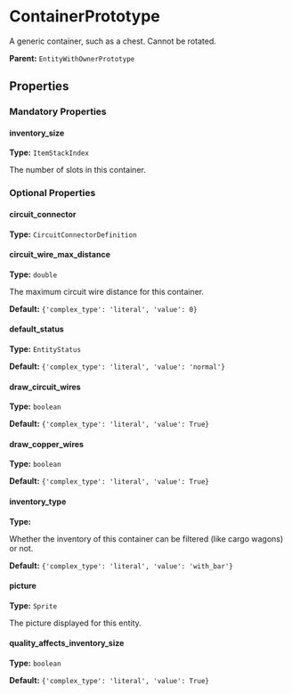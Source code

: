 # ContainerPrototype

A generic container, such as a chest. Cannot be rotated.

**Parent:** `EntityWithOwnerPrototype`

## Properties

### Mandatory Properties

#### inventory_size

**Type:** `ItemStackIndex`

The number of slots in this container.

### Optional Properties

#### circuit_connector

**Type:** `CircuitConnectorDefinition`



#### circuit_wire_max_distance

**Type:** `double`

The maximum circuit wire distance for this container.

**Default:** `{'complex_type': 'literal', 'value': 0}`

#### default_status

**Type:** `EntityStatus`



**Default:** `{'complex_type': 'literal', 'value': 'normal'}`

#### draw_circuit_wires

**Type:** `boolean`



**Default:** `{'complex_type': 'literal', 'value': True}`

#### draw_copper_wires

**Type:** `boolean`



**Default:** `{'complex_type': 'literal', 'value': True}`

#### inventory_type

**Type:** 

Whether the inventory of this container can be filtered (like cargo wagons) or not.

**Default:** `{'complex_type': 'literal', 'value': 'with_bar'}`

#### picture

**Type:** `Sprite`

The picture displayed for this entity.

#### quality_affects_inventory_size

**Type:** `boolean`



**Default:** `{'complex_type': 'literal', 'value': True}`

